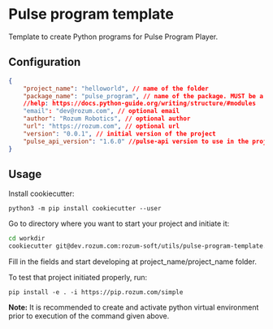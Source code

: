 # Pulse program template

Template to create Python programs for Pulse Program Player.

## Configuration
```json
{
    "project_name": "helloworld", // name of the folder
    "package_name": "pulse_program", // name of the package. MUST be a valid python module/package name
    //help: https://docs.python-guide.org/writing/structure/#modules
    "email": "dev@rozum.com", // optional email
    "author": "Rozum Robotics", // optional author
    "url": "https://rozum.com", // optional url
    "version": "0.0.1", // initial version of the project
    "pulse_api_version": "1.6.0" //pulse-api version to use in the project
}
```

## Usage

Install cookiecutter:

`python3 -m pip install cookiecutter --user`

Go to directory where you want to start your project and initiate it:

```bash
cd workdir
cookiecutter git@dev.rozum.com:rozum-soft/utils/pulse-program-template.git
```

Fill in the fields and start developing at project_name/project_name folder.

To test that project initiated properly, run:

`pip install -e . -i https://pip.rozum.com/simple`

**Note:** It is recommended to create and activate python virtual environment
prior to execution of the command given above.

